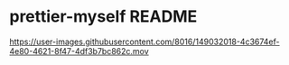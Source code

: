 # prettier-myself README

https://user-images.githubusercontent.com/8016/149032018-4c3674ef-4e80-4621-8f47-4df3b7bc862c.mov

